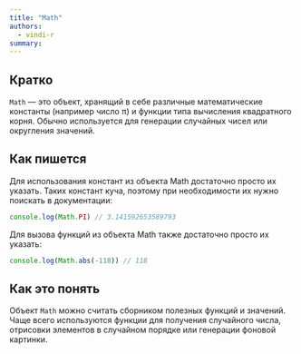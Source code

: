 ```yaml
---
title: "Math"
authors:
  - vindi-r
summary:
---
```


## Кратко

`Math` — это объект, хранящий в себе различные математические константы (например число π) и функции типа вычисления квадратного корня. Обычно используется для генерации случайных чисел или округления значений.

## Как пишется

Для использования констант из объекта Math достаточно просто их указать. Таких констант куча, поэтому при необходимости их нужно поискать в документации:

```js
console.log(Math.PI) // 3.141592653589793
```

Для вызова функций из объекта Math также достаточно просто их указать:

```js
console.log(Math.abs(-118)) // 118
```

## Как это понять

Объект `Math` можно считать сборником полезных функций и значений. Чаще всего используются функции для получения случайного числа, отрисовки элементов в случайном порядке или генерации фоновой картинки.
